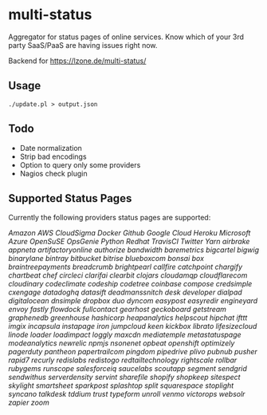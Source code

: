 # multi-status
Aggregator for status pages of online services. Know which of your 3rd party SaaS/PaaS are having issues right now.

Backend for https://lzone.de/multi-status/

## Usage

    ./update.pl > output.json
    
## Todo

- Date normalization
- Strip bad encodings
- Option to query only some providers
- Nagios check plugin

## Supported Status Pages

Currently the following providers status pages are supported:

*Amazon AWS CloudSigma Docker Github Google Cloud Heroku Microsoft Azure OpenSuSE OpsGenie Python Redhat TravisCI Twitter Yarn airbrake appneta artifactoryonline authorize bandwidth baremetrics bigcartel bigwig binarylane bintray bitbucket bitrise blueboxcom bonsai box braintreepayments breadcrumb brightpearl callfire catchpoint chargify chartbeat chef circleci clarifai clearbit clojars cloudamqp cloudflarecom cloudinary codeclimate codeship codetree coinbase compose credsimple cxengage datadoghq datasift deadmanssnitch desk developer dialpad digitalocean dnsimple dropbox duo dyncom easypost easyredir engineyard envoy fastly flowdock fullcontact gearhost geckoboard getstream graphenedb greenhouse hashicorp heapanalytics helpscout hipchat ifttt imgix incapsula instapage iron jumpcloud keen kickbox librato lifesizecloud linode loader loadimpact loggly maxcdn mediatemple metastatuspage modeanalytics newrelic npmjs nsonenet opbeat openshift optimizely pagerduty pantheon papertrailcom pingdom pipedrive plivo pubnub pusher rapid7 recurly redislabs redistogo redtailtechnology rightscale rollbar rubygems runscope salesforceiq saucelabs scoutapp segment sendgrid sendwithus serverdensity servint sharefile shopify shopkeep sitespect skylight smartsheet sparkpost splashtop split squarespace stoplight syncano talkdesk tddium trust typeform unroll venmo victorops websolr zapier zoom*
